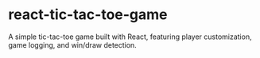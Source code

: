 # react-tic-tac-toe-game
A simple tic-tac-toe game built with React, featuring player customization, game logging, and win/draw detection.
